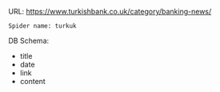 URL: https://www.turkishbank.co.uk/category/banking-news/

    Spider name: turkuk

DB Schema:
- title
- date
- link
- content

